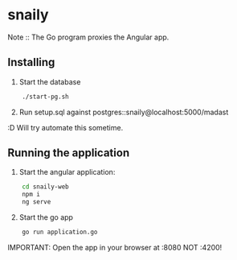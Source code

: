 # snaily

Note :: The Go program proxies the Angular app.

## Installing

1. Start the database
```bash
    ./start-pg.sh
```
2. Run setup.sql against postgres::snaily@localhost:5000/madast

:D  Will try automate this sometime. 

## Running the application

1. Start the angular application:
```bash
    cd snaily-web
    npm i
    ng serve
```

2. Start the go app
```bash
    go run application.go
```

IMPORTANT: Open the app in your browser at :8080 NOT :4200!

